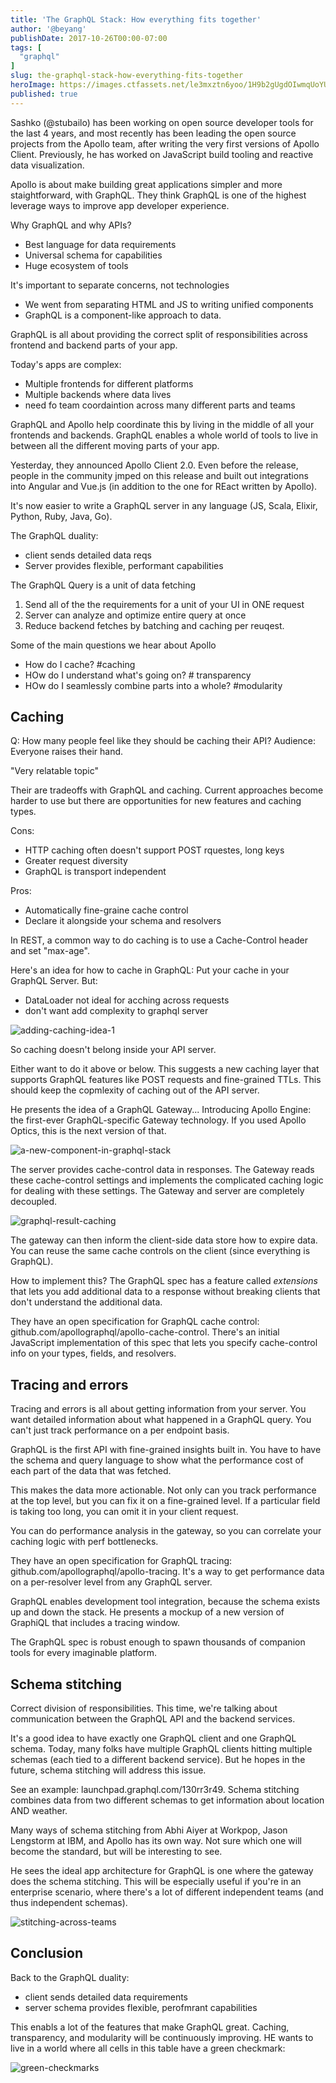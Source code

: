```yaml
---
title: 'The GraphQL Stack: How everything fits together'
author: '@beyang'
publishDate: 2017-10-26T00:00-07:00
tags: [
  "graphql"
]
slug: the-graphql-stack-how-everything-fits-together
heroImage: https://images.ctfassets.net/le3mxztn6yoo/1H9b2gUgdOIwmqUoYUskum/889f8713e476e6ded08560df6126d316/stubailo.jpg
published: true
---
```



Sashko (@stubailo) has been working on open source developer tools for the last 4 years, and most recently has been leading the open source projects from the Apollo team, after writing the very first versions of Apollo Client. Previously, he has worked on JavaScript build tooling and reactive data visualization.

Apollo is about make building great applications simpler and more staightforward, with GraphQL. They think GraphQL is one of the highest leverage ways to improve app developer experience.

Why GraphQL and why APIs?
- Best language for data requirements
- Universal schema for capabilities
- Huge ecosystem of tools


It's important to separate concerns, not technologies
* We went from separating HTML and JS to writing unified components
* GraphQL is a component-like approach to data.


GraphQL is all about providing the correct split of responsibilities across frontend and backend parts of your app.

Today's apps are complex:
* Multiple frontends for different platforms
* Multiple backends where data lives
* need fo team coordaintion across many different parts and teams

GraphQL and Apollo help coordinate this by living in the middle of all your frontends and backends. GraphQL enables a whole world of tools to live in between all the different moving parts of your app.

Yesterday, they announced Apollo Client 2.0. Even before the release, people in the community jmped on this release and built out integrations into Angular and Vue.js (in addition to the one for REact written by Apollo).

It's now easier to write a GraphQL server in any language (JS, Scala, Elixir, Python, Ruby, Java, Go).

The GraphQL duality:
* client sends detailed data reqs
* Server provides flexible, performant capabilities

The GraphQL Query is a unit of data fetching
1. Send all of the the requirements for a unit of your UI in ONE request
1. Server can analyze and optimize entire query at once
1. Reduce backend fetches by batching and caching per reuqest.

Some of the main questions we hear about Apollo
* How do I cache? #caching
* HOw do I understand what's going on? # transparency
* HOw do I seamlessly combine parts into a whole? #modularity

## Caching

Q: How many people feel like they should be caching their API?
Audience: Everyone raises their hand.

"Very relatable topic"

Their are tradeoffs with GraphQL and caching. Current approaches become harder to use but there are opportunities for new features and caching types.

Cons:
* HTTP caching often doesn't support POST rquestes, long keys
* Greater request diversity
* GraphQL is transport independent

Pros:
* Automatically fine-graine cache control
* Declare it alongside your schema and resolvers


In REST, a common way to do caching is to use a Cache-Control header and set "max-age".

Here's an idea for how to cache in GraphQL: Put your cache in your GraphQL Server. But:
* DataLoader not ideal for acching across requests
* don't want add complexity to graphql server

![adding-caching-idea-1](//images.contentful.com/le3mxztn6yoo/4lEtEh01Mc0wSYcssKOWgi/00dee413d5652a2a74404523faabd0e1/adding-caching-idea-1.JPG)


So caching doesn't belong inside your API server.

Either want to do it above or below. This suggests a new caching layer that supports GraphQL features like POST requests and fine-grained TTLs. This should keep the copmlexity of caching out of the API server.

He presents the idea of a GraphQL Gateway... Introducing Apollo Engine: the first-ever GraphQL-specific Gateway technology. If you used Apollo Optics, this is the next version of that.


![a-new-component-in-graphql-stack](//images.contentful.com/le3mxztn6yoo/4DqVxG9lHOmUYeSUc8KaYy/34ee411cdec61b5c4b57f96b692f5c61/a-new-component-in-graphql-stack.JPG)

The server provides cache-control data in responses. The Gateway reads these cache-control settings and implements the complicated caching logic for dealing with these settings. The Gateway and server are completely decoupled.


![graphql-result-caching](//images.contentful.com/le3mxztn6yoo/5AueU6nHVYU4s2EwYW6Wge/5db2daa549d7745b37e7bb905f038470/graphql-result-caching.JPG)

The gateway can then inform the client-side data store how to expire data. You can reuse the same cache controls on the client (since everything is GraphQL).

How to implement this? The GraphQL spec has a feature called *extensions* that lets you add additional data to a response without breaking clients that don't understand the additional data.

They have an open specification for GraphQL cache control: github.com/apollographql/apollo-cache-control. There's an initial JavaScript implementation of this spec that lets you specify cache-control info on your types, fields, and resolvers.

## Tracing and errors

Tracing and errors is all about getting information from your server. You want detailed information about what happened in a GraphQL query. You can't just track performance on a per endpoint basis.

GraphQL is the first API with fine-grained insights built in. You have to have the schema and query language to show what the performance cost of each part of the data that was fetched.

This makes the data more actionable. Not only can you track performance at the top level, but you can fix it on a fine-grained level. If a particular field is taking too long, you can omit it in your client request.

You can do performance analysis in the gateway, so you can correlate your caching logic with perf bottlenecks.

They have an open specification for GraphQL tracing: github.com/apollographql/apollo-tracing. It's a way to get performance data on a per-resolver level from any GraphQL server.

GraphQL enables development tool integration, because the schema exists up and down the stack. He presents a mockup of a new version of GraphiQL that includes a tracing window.


The GraphQL spec is robust enough to spawn thousands of companion tools for every imaginable platform.


## Schema stitching

Correct division of responsibilities. This time, we're talking about communication between the GraphQL API and the backend services.

It's a good idea to have exactly one GraphQL client and one GraphQL schema. Today, many folks have multiple GraphQL clients hitting multiple schemas (each tied to a different backend service). But he hopes in the future, schema stitching will address this issue.

See an example: launchpad.graphql.com/130rr3r49. Schema stitching combines data from two different schemas to get information about location AND weather.

Many ways of schema stitching from Abhi Aiyer at Workpop, Jason Lengstorm at IBM, and Apollo has its own way. Not sure which one will become the standard, but will be interesting to see.

He sees the ideal app architecture for GraphQL is one where the gateway does the schema stitching. This will be especially useful if you're in an enterprise scenario, where there's a lot of different independent teams (and thus independent schemas).

![stitching-across-teams](//images.contentful.com/le3mxztn6yoo/1K7eTzQVgUq4Au86KIwqGG/dbd8b466b56a764d2eb18fc5e2360479/stitching-across-teams.JPG)



## Conclusion

Back to the GraphQL duality:
* client sends detailed data requirements
* server schema provides flexible, perofmrant capabilities

This enabls a lot of the features that make GraphQL great. Caching, transparency, and modularity will be continuously improving. HE wants to live in a world where all cells in this table have a green checkmark:

![green-checkmarks](//images.contentful.com/le3mxztn6yoo/44ImuJBafSmGcYUs2sQKgI/acdaf3351a304bfc299c51d606f26f87/green-checkmarks.JPG)
